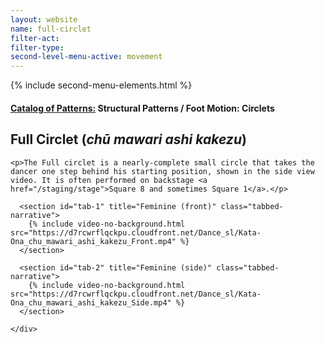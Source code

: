 ```yaml
---
layout: website
name: full-circlet
filter-act:
filter-type:
second-level-menu-active: movement
---
```

{% include second-menu-elements.html %}

<main class="page-content">
  <div class="text-container">
    <h4><a href="/movement/">Catalog of Patterns:</a> Structural Patterns / Foot Motion: Circlets</h4>
    <h2>Full Circlet (<em>chū mawari ashi kakezu</em>)</h2>

    <p>The Full circlet is a nearly-complete small circle that takes the dancer one step behind his starting position, shown in the side view video. It is often performed on backstage <a href="/staging/stage">Square 8 and sometimes Square 1</a>.</p>

  </div>


<div class="tabs-container">
  <div class="tabs-container__links">
    <div class="wrapper">
      <div id="tabs"></div>
    </div>
  </div>
  <div class="tabs-container__content">
    <div class="wrapper">

      <section id="tab-1" title="Feminine (front)" class="tabbed-narrative">
        {% include video-no-background.html src="https://d7rcwrflqckpu.cloudfront.net/Dance_sl/Kata-Ona_chu_mawari_ashi_kakezu_Front.mp4" %}
      </section>

      <section id="tab-2" title="Feminine (side)" class="tabbed-narrative">
        {% include video-no-background.html src="https://d7rcwrflqckpu.cloudfront.net/Dance_sl/Kata-Ona_chu_mawari_ashi_kakezu_Side.mp4" %}
      </section>

    </div>
  </div>
</div>
</main>
